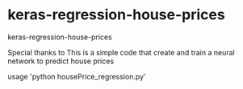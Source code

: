 # keras-regression-house-prices
keras-regression-house-prices

Special thanks to 
This is a simple code that create and train a neural network to predict house prices

usage 'python  housePrice_regression.py'
